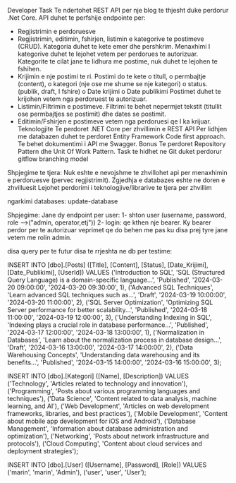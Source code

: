 Developer Task
Te ndertohet REST API per nje blog te thjesht duke perdorur .Net Core. 
API duhet te perfshije endpointe per: 
-	Regjistrimin e perdoruesve 
-	Regjistrimin, editimin, fshirjen, listimin e kategorive te postimeve (CRUD). Kategoria duhet te kete emer dhe pershkrim. Menaxhimi I kategorive duhet te lejohet vetem per perdorues te autorizuar. 
Kategorite te cilat jane te lidhura me postime, nuk duhet te lejohen te fshihen. 
-	Krijimin e nje postimi te ri. Postimi do te kete 
o	titull, 
o	permbajtje (content), 
o	kategori (nje ose me shume se nje kategori)
o	status. (publik, draft, I fshire)
o	Date krijimi
o	Date publikimi
Postimet duhet te krijohen vetem nga perdoruest te autorizuar.
-	Listimin/Filtrimin e postimeve. Filtrimi te behet nepermjet tekstit (titullit ose permbajtjes se postimit) dhe dates se postimit. 
-	Editimin/Fshirjen e postimeve vetem nga perdoruesi qe I ka krijuar.  
Teknologjite
Te perdoret .NET Core per zhvillimin e REST API
Per lidhjen me databazen duhet te perdoret Entity Framework Code first approach.
Te behet dokumentimi i API me Swagger. 
Bonus
Te perdoret Repository Pattern dhe Unit Of Work Pattern.
Task te hidhet ne Git duket perdorur gitflow branching model

Shpjegime te tjera: 
Nuk eshte e nevojshme te zhvillohet api per menaxhimin e perdoruesve (pervec regjistrimit). 
Zgjedhja e databazes eshte ne doren e zhvilluesit
Lejohet perdorimi i teknologjive/librarive te tjera per zhvillim




ngarkimi databases:
update-database

Shpjegime:
Jane dy endpoint per user: 1- shton user (username, password, role -->("admin, operator,etj")) 
                           2- login: qe kthen nje bearer. Ky bearer perdor per te autorizuar veprimet qe do behen me pas ku disa prej tyre jane vetem me rolin admin.        
                              

disa query per te futur disa te rrjeshta ne db per testime:

INSERT INTO [dbo].[Posts] ([Title], [Content], [Status], [Date_Krijimi], [Date_Publikimi], [UserId])
VALUES 
('Introduction to SQL', 'SQL (Structured Query Language) is a domain-specific language...', 'Published', '2024-03-20 09:00:00', '2024-03-20 09:30:00', 1),
('Advanced SQL Techniques', 'Learn advanced SQL techniques such as...', 'Draft', '2024-03-19 10:00:00', '2024-03-20 11:00:00', 2),
('SQL Server Optimization', 'Optimizing SQL Server performance for better scalability...', 'Published', '2024-03-18 11:00:00', '2024-03-19 12:00:00', 3),
('Understanding Indexing in SQL', 'Indexing plays a crucial role in database performance...', 'Published', '2024-03-17 12:00:00', '2024-03-18 13:00:00', 1),
('Normalization in Databases', 'Learn about the normalization process in database design...', 'Draft', '2024-03-16 13:00:00', '2024-03-17 14:00:00', 2),
('Data Warehousing Concepts', 'Understanding data warehousing and its benefits...', 'Published', '2024-03-15 14:00:00', '2024-03-16 15:00:00', 3);



INSERT INTO [dbo].[Kategori] ([Name], [Description])
VALUES 
('Technology', 'Articles related to technology and innovation'),
('Programming', 'Posts about various programming languages and techniques'),
('Data Science', 'Content related to data analysis, machine learning, and AI'),
('Web Development', 'Articles on web development frameworks, libraries, and best practices'),
('Mobile Development', 'Content about mobile app development for iOS and Android'),
('Database Management', 'Information about database administration and optimization'),
('Networking', 'Posts about network infrastructure and protocols'),
('Cloud Computing', 'Content about cloud services and deployment strategies');


INSERT INTO [dbo].[User] ([Username], [Password], [Role])
VALUES 
('marin', 'marin', 'Admin'),
('user', 'user', 'User');


